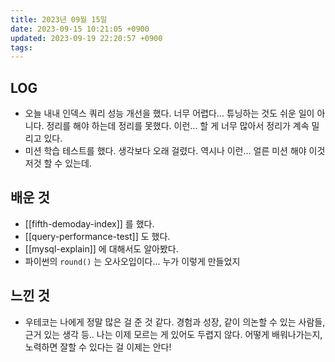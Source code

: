 ```yaml
---
title: 2023년 09월 15일
date: 2023-09-15 10:21:05 +0900
updated: 2023-09-19 22:20:57 +0900
tags: 
---
```

## LOG

- 오늘 내내 인덱스 쿼리 성능 개선을 했다. 너무 어렵다... 튜닝하는 것도 쉬운 일이 아니다. 정리를 해야 하는데 정리를 못했다. 이런... 할 게 너무 많아서 정리가 계속 밀리고 있다.
- 미션 학습 테스트를 했다. 생각보다 오래 걸렸다. 역시나 이런... 얼른 미션 해야 이것저것 할 수 있는데.

## 배운 것

- [[fifth-demoday-index]] 를 했다.
- [[query-performance-test]] 도 했다.
- [[mysql-explain]] 에 대해서도 알아봤다.
- 파이썬의 `round()` 는 오사오입이다... 누가 이렇게 만들었지
 
## 느낀 것

- 우테코는 나에게 정말 많은 걸 준 것 같다. 경험과 성장, 같이 의논할 수 있는 사람들, 근거 있는 생각 등.. 나는 이제 모르는 게 있어도 두렵지 않다. 어떻게 배워나가는지, 노력하면 잘할 수 있다는 걸 이제는 안다!
